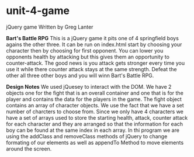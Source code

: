 # unit-4-game
jQuery game
Written by Greg Lanter

**Bart's Battle RPG**
This is a jQuery game it pits one of 4 springfield boys agains the other three.
It can be run on index.html start by choosing your character then by choosing for first opponent.
You can lower you opponents health by attacking but this gives them an opportunity to counter-attack.
The good news is you attack gets stronger every time you use it while there counter attack stays at the same strength. Defeat the other all three other boys and you will winn Bart's Battle RPG.

**Design Notes**
We used jQuesey to interact with the DOM. We have 2 objects one for the fight that is an overall container and one that is for the player and contains the data for the players in the game. The fight object contains an array of character objects. We use the fact that we have a set number of charcters to choose from. Since we only have 4 characters we have a set of arrays used to store the starting health, attack, counter attack for each character and they are arranged so that the information for each boy can be found at the same index in each array. In thi program we are using the addClass and removeClass methods of jQuery to change formating of our elements as well as appendTo Method to move elements around the screen. 